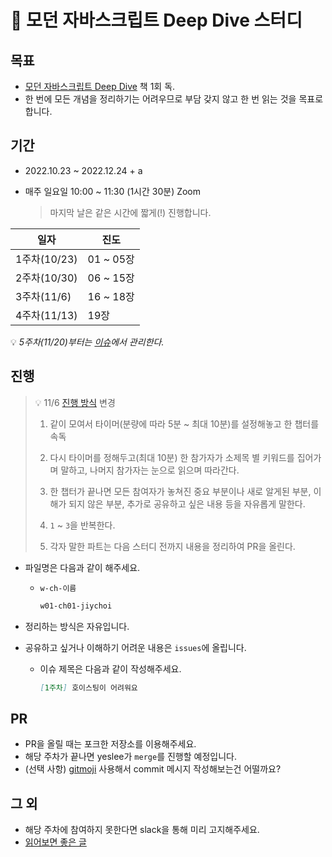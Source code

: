 # 🤿 모던 자바스크립트 Deep Dive 스터디

## 목표

- [모던 자바스크립트 Deep Dive](http://www.yes24.com/Product/Goods/92742567) 책 1회 독.
- 한 번에 모든 개념을 정리하기는 어려우므로 부담 갖지 않고 한 번 읽는 것을 목표로 합니다.

## 기간

- 2022.10.23 ~ 2022.12.24 + a
- 매주 일요일 10:00 ~ 11:30 (1시간 30분) Zoom

  > 마지막 날은 같은 시간에 짧게(!) 진행합니다.

| 일자         | 진도      |
| ------------ | --------- |
| 1주차(10/23) | 01 ~ 05장 |
| 2주차(10/30) | 06 ~ 15장 |
| 3주차(11/6)  | 16 ~ 18장 |
| 4주차(11/13) | 19장      |

💡 _5주차(11/20)부터는 [이슈](https://github.com/swimmingDeveloper/modern-javascript-deep-dive/issues/13)에서 관리한다._

## 진행

> 💡 11/6 [진행 방식](https://wizer.tistory.com/4) 변경
>
> 1. 같이 모여서 타이머(분량에 따라 5분 ~ 최대 10분)를 설정해놓고 한 챕터를 속독
>
> 2. 다시 타이머를 정해두고(최대 10분) 한 참가자가 소제목 별 키워드를 집어가며 말하고, 나머지 참가자는 눈으로 읽으며 따라간다.
>
> 3. 한 챕터가 끝나면 모든 참여자가 놓쳐진 중요 부분이나 새로 알게된 부분, 이해가 되지 않은 부분, 추가로 공유하고 싶은 내용 등을 자유롭게 말한다.
>
> 4. `1` ~ `3`을 반복한다.
>
> 5. 각자 말한 파트는 다음 스터디 전까지 내용을 정리하여 PR을 올린다.

- 파일명은 다음과 같이 해주세요.

  - `w-ch-이름`

    ```markdown
    w01-ch01-jiychoi
    ```

- 정리하는 방식은 자유입니다.
- 공유하고 싶거나 이해하기 어려운 내용은 `issues`에 올립니다.

  - 이슈 제목은 다음과 같이 작성해주세요.

    ```markdown
    [1주차] 호이스팅이 어려워요
    ```

## PR

- PR을 올릴 때는 포크한 저장소를 이용해주세요.
- 해당 주차가 끝나면 yeslee가 `merge`를 진행할 예정입니다.
- (선택 사항) [gitmoji](https://github.com/carloscuesta/gitmoji-cli) 사용해서 commit 메시지 작성해보는건 어떨까요?

## 그 외

- 해당 주차에 참여하지 못한다면 slack을 통해 미리 고지해주세요.
- [읽어보면 좋은 글](https://velog.io/@eunbinn/Record-Tuple-Immutable-Data-Structures-in-JS)
